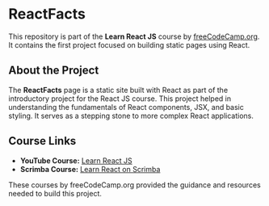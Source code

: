 # ReactFacts

This repository is part of the **Learn React JS** course by [freeCodeCamp.org](https://www.freecodecamp.org/). It contains the first project focused on building static pages using React.

## About the Project

The **ReactFacts** page is a static site built with React as part of the introductory project for the React JS course. This project helped in understanding the fundamentals of React components, JSX, and basic styling. It serves as a stepping stone to more complex React applications.

## Course Links

- **YouTube Course:** [Learn React JS](https://www.youtube.com/watch?v=x4rFhThSX04)
- **Scrimba Course:** [Learn React on Scrimba](https://scrimba.com/learn-react-c0e)

These courses by freeCodeCamp.org provided the guidance and resources needed to build this project.
